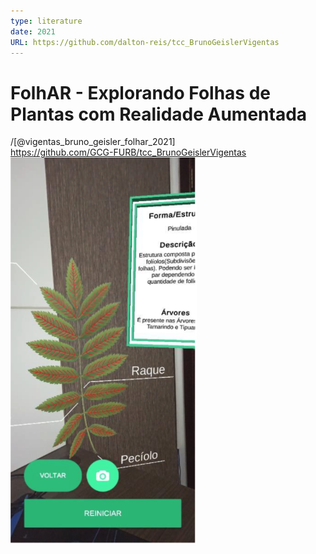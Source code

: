 ```yaml
---
type: literature
date: 2021
URL: https://github.com/dalton-reis/tcc_BrunoGeislerVigentas
---
```


# FolhAR - Explorando Folhas de Plantas com Realidade Aumentada

/[@vigentas_bruno_geisler_folhar_2021]  
<https://github.com/GCG-FURB/tcc_BrunoGeislerVigentas>  
![Imagem](vigentas_bruno_geisler_folhar_2021.png "Imagem")  
